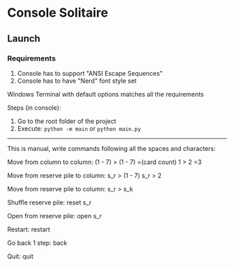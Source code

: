 # Console Solitaire

## Launch

### Requirements

1. Console has to support "ANSI Escape Sequences"
2. Console has to have "Nerd" font style set

Windows Terminal with default options matches all the requirements

Steps (in console):

1. Go to the root folder of the project
2. Execute: `python -m main` or `python main.py`

---

This is manual, write commands following all the spaces and characters:

Move from column to column:
    (1 - 7) > (1 - 7) =(card count)
    1 > 2 =3

Move from reserve pile to column:
    s_r > (1 - 7)
    s_r > 2

Move from reserve pile to column:
    s_r > s_k

Shuffle reserve pile:
    reset s_r

Open from reserve pile:
    open s_r

Restart:
    restart

Go back 1 step:
    back

Quit:
    quit
